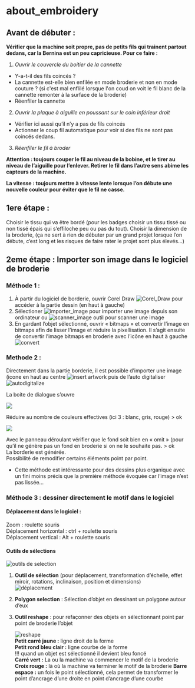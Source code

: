 # about_embroidery

## Avant de débuter :  
**Vérifier que la machine soit propre, pas de petits fils qui trainent partout dedans, car la Bernina est un peu capricieuse. Pour ce faire :**
1.	_Ouvrir le couvercle du boitier de la cannette_ 
*	Y-a-t-il des fils coincés ? 
*	La cannette est-elle bien enfilée en mode broderie et non en mode couture ? (si c'est mal enflilé lorsque l'on coud on voit le fil blanc de la cannette remonter à la surface de la broderie)
*	Réenfiler la cannette

2.	_Ouvrir la plaque à aiguille en poussant sur le coin inférieur droit_
*	Vérifier ici aussi qu’il n’y a pas de fils coincés
*	Actionner le coup fil automatique pour voir si des fils ne sont pas coincés dedans.

3.	_Réenfiler le fil à broder_ 

**Attention : toujours couper le fil au niveau de la bobine, et le tirer au niveau de l’aiguille pour l’enlever. Retirer le fil dans l’autre sens abime les capteurs de la machine.**

**La vitesse : toujours mettre à vitesse lente lorsque l’on débute une nouvelle couleur pour éviter que le fil ne casse.**  



## 1ere étape :  

Choisir le tissu qui va être bordé (pour les badges choisir un tissu tissé ou non tissé épais qui s’effiloche peu ou pas du tout). 
Choisir  la dimension de la broderie, (ça ne sert à rien de débuter par un grand projet lorsque l’on débute, c’est long et les risques de faire rater le projet sont plus élevés…)



## 2eme étape : Importer son image dans le logiciel de broderie   


### Méthode 1 :  
1. À partir du logiciel de borderie, ouvrir Corel Draw  ![Corel_Draw](https://user-images.githubusercontent.com/30686874/29126209-fe54ee80-7d1d-11e7-8a13-7c0e3d6eab60.JPG) pour accéder à la partie dessin (en haut à gauche)
2. Sélectioner ![importer_image](https://user-images.githubusercontent.com/30686874/29126207-fe29e1b8-7d1d-11e7-987e-e1320907bfb1.JPG) pour importer une image depuis son ordinateur ou ![scanner_image](https://user-images.githubusercontent.com/30686874/29126208-fe40bbc2-7d1d-11e7-913b-2a2a17df52d7.JPG) outil pour scanner une image 
3. En gardant l’objet sélectionné, ouvrir « bitmaps » et convertir l’image en bitmaps afin de lisser l’image et réduire la pixellisation. Il s’agit ensuite de convertir l’image bitmaps en broderie avec l’icône en haut à gauche ![convert](https://user-images.githubusercontent.com/30686874/29126210-fe6ab940-7d1d-11e7-9d8c-a312368a3ef4.JPG) 

### Methode 2 :  
Directement dans la partie borderie, il est possible d’importer une image   (icone en haut au centre ![insert artwork](https://user-images.githubusercontent.com/30686874/29126207-fe29e1b8-7d1d-11e7-987e-e1320907bfb1.JPG) puis de l’auto digitaliser ![autodigitalize](https://user-images.githubusercontent.com/30686874/29126211-fe8074e2-7d1d-11e7-9858-9c5ec722fec4.JPG)    

La boite de dialogue s’ouvre   

![ ](https://user-images.githubusercontent.com/30686874/29126212-fe977926-7d1d-11e7-890e-5229672e293c.JPG) 

Réduire au nombre de couleurs effectives (ici 3 : blanc, gris, rouge) > ok   

![ ](https://user-images.githubusercontent.com/30686874/29126213-feb1a90e-7d1d-11e7-8833-68c68c8546a9.JPG)  

Avec le panneau déroulant vérifier que le fond soit bien en « omit » (pour qu’il ne génère pas un fond en broderie si on ne le souhaite pas. > ok   
La borderie est générée.   
Possibilité de remodifier certains éléments point par point. 

* Cette méthode est intéressante pour des dessins plus organique avec un fini moins précis que la première méthode évoquée car l’image n’est pas lissée…



### Méthode 3 : dessiner directement le motif dans le logiciel  

#### Déplacement dans le logiciel :

Zoom : roulette souris  
Déplacement horizontal : ctrl + roulette souris  
Déplacement vertical : Alt + roulette souris  

#### Outils de sélections 

![outils de selection](https://user-images.githubusercontent.com/30686874/29126215-fecadd2a-7d1d-11e7-8710-4b801556c8ca.JPG)

1. **Outil de sélection** (pour déplacement, transformation d’échelle, effet miroir, rotations, inclinaison, position et dimensions)  
![déplacement](https://user-images.githubusercontent.com/30686874/29126216-fee14b28-7d1d-11e7-9f51-e2aa39ae790d.JPG)  
2. **Polygon selection** : Sélection d’objet en dessinant un polygone autour d’eux  
3. **Outil reshape** : pour refaçonner des objets en sélectionnant point par point de broderie l’objet  

    ![reshape](https://user-images.githubusercontent.com/30686874/29126217-fefd7aaa-7d1d-11e7-948d-763e386c2fcf.JPG)  
    **Petit carré jaune :** ligne droit de la forme  
    **Petit rond bleu clair :** ligne courbe de la forme  
    !!! quand un objet est sélectionné il devient bleu foncé  
    **Carré vert :** La ou la machine va commencer le motif de la broderie  
    **Croix rouge :** là où la machine va terminer le motif de la broderie 
    **Barre espace :** un fois le point sélectionné, cela permet de transformer le point d’ancrage d’une droite en point d’ancrage d’une courbe  

